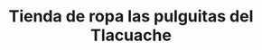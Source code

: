 ---
title: "Tienda de ropa las pulguitas del Tlacuache"
url: /lerma-de-villada/tienda-de-ropa-las-pulguitas-del-tlacuache/
shop: Kleidung
---